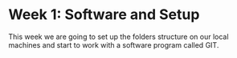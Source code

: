 # Week 1: Software and Setup

This week we are going to set up the folders structure on our local machines and start to work with a software program called GIT.&#x20;
